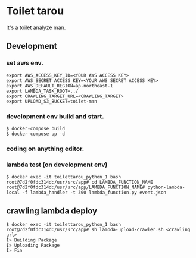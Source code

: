 # Toilet tarou

It's a toilet analyze man.

## Development

### set aws env.

```
export AWS_ACCESS_KEY_ID=<YOUR AWS ACCESS KEY>
export AWS_SECRET_ACCESS_KEY=<YOUR AWS SECRET ACCESS KEY>
export AWS_DEFAULT_REGION=ap-northeast-1
export LAMBDA_TASK_ROOT=../
export CRAWLING_TARGET_URL=<CRAWLING_TARGET>
export UPLOAD_S3_BUCKET=toilet-man
```

### development env build and start.

```
$ docker-compose build
$ docker-compose up -d
```

### coding on anything editor.

### lambda test (on development env)

```
$ docker exec -it toilettarou_python_1 bash
root@7d2f0fdc314d:/usr/src/app# cd LAMBDA_FUNCTION_NAME
root@7d2f0fdc314d:/usr/src/app/LAMBDA_FUNCTION_NAME# python-lambda-local -f lambda_handler -t 300 lambda_function.py event.json
```

## crawling lambda deploy

```
$ docker exec -it toilettarou_python_1 bash
root@7d2f0fdc314d:/usr/src/app# sh lambda-upload-crawler.sh <crawling url>
Î» Building Package
Î» Uploading Package
Î» Fin
```
